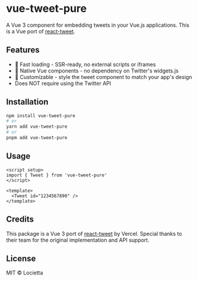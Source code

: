 # vue-tweet-pure

A Vue 3 component for embedding tweets in your Vue.js applications. This is a Vue port of [react-tweet](https://github.com/vercel/react-tweet).

## Features

- 🚀 Fast loading - SSR-ready, no external scripts or iframes
- 💪 Native Vue components - no dependency on Twitter's widgets.js
- 🎨 Customizable - style the tweet component to match your app's design
- Does NOT require using the Twitter API

## Installation

```bash
npm install vue-tweet-pure
# or
yarn add vue-tweet-pure
# or
pnpm add vue-tweet-pure
```

## Usage

```vue
<script setup>
import { Tweet } from 'vue-tweet-pure'
</script>

<template>
  <Tweet id="1234567890" />
</template>
```

## Credits

This package is a Vue 3 port of [react-tweet](https://github.com/vercel/react-tweet) by Vercel. Special thanks to their team for the original implementation and API support.

## License

MIT © Locietta
